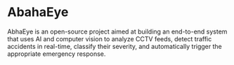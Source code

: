 # AbahaEye
AbhaEye is an open-source project aimed at building an end-to-end system that uses AI and computer vision to analyze CCTV feeds, detect traffic accidents in real-time, classify their severity, and automatically trigger the appropriate emergency response.
